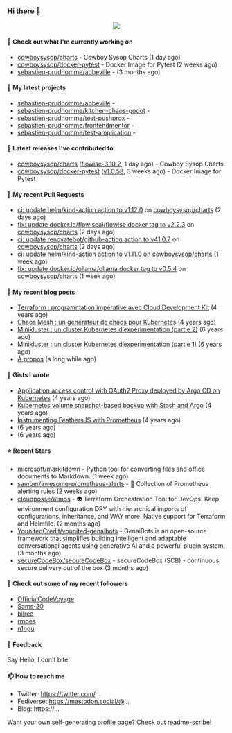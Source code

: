 ### Hi there 👋

<p align="center"><img src="https://github-readme-stats.vercel.app/api?username=sebastien-prudhomme&show_icons=true&locale=en"/></p>

#### 👷 Check out what I'm currently working on

- [cowboysysop/charts](https://github.com/cowboysysop/charts) - Cowboy Sysop Charts (1 day ago)
- [cowboysysop/docker-pytest](https://github.com/cowboysysop/docker-pytest) - Docker Image for Pytest (2 weeks ago)
- [sebastien-prudhomme/abbeville](https://github.com/sebastien-prudhomme/abbeville) -  (3 months ago)

#### 🌱 My latest projects

- [sebastien-prudhomme/abbeville](https://github.com/sebastien-prudhomme/abbeville) - 
- [sebastien-prudhomme/kitchen-chaos-godot](https://github.com/sebastien-prudhomme/kitchen-chaos-godot) - 
- [sebastien-prudhomme/test-pushprox](https://github.com/sebastien-prudhomme/test-pushprox) - 
- [sebastien-prudhomme/frontendmentor](https://github.com/sebastien-prudhomme/frontendmentor) - 
- [sebastien-prudhomme/test-amplication](https://github.com/sebastien-prudhomme/test-amplication) - 

#### 🔭 Latest releases I've contributed to

- [cowboysysop/charts](https://github.com/cowboysysop/charts) ([flowise-3.10.2](https://github.com/cowboysysop/charts/releases/tag/flowise-3.10.2), 1 day ago) - Cowboy Sysop Charts
- [cowboysysop/docker-pytest](https://github.com/cowboysysop/docker-pytest) ([v1.0.58](https://github.com/cowboysysop/docker-pytest/releases/tag/v1.0.58), 3 weeks ago) - Docker Image for Pytest

#### 🔨 My recent Pull Requests

- [ci: update helm/kind-action action to v1.12.0](https://github.com/cowboysysop/charts/pull/802) on [cowboysysop/charts](https://github.com/cowboysysop/charts) (2 days ago)
- [fix: update docker.io/flowiseai/flowise docker tag to v2.2.3](https://github.com/cowboysysop/charts/pull/801) on [cowboysysop/charts](https://github.com/cowboysysop/charts) (2 days ago)
- [ci: update renovatebot/github-action action to v41.0.7](https://github.com/cowboysysop/charts/pull/800) on [cowboysysop/charts](https://github.com/cowboysysop/charts) (2 days ago)
- [ci: update helm/kind-action action to v1.11.0](https://github.com/cowboysysop/charts/pull/799) on [cowboysysop/charts](https://github.com/cowboysysop/charts) (1 week ago)
- [fix: update docker.io/ollama/ollama docker tag to v0.5.4](https://github.com/cowboysysop/charts/pull/798) on [cowboysysop/charts](https://github.com/cowboysysop/charts) (1 week ago)

#### 📜 My recent blog posts

- [Terraform : programmation impérative avec Cloud Development Kit](https://www.cowboysysop.com/post/terraform-programmation-imperative-avec-cloud-development-kit/) (4 years ago)
- [Chaos Mesh : un générateur de chaos pour Kubernetes](https://www.cowboysysop.com/post/chaos-mesh-un-generateur-de-chaos-pour-kubernetes/) (4 years ago)
- [Minikluster : un cluster Kubernetes d’expérimentation (partie 2)](https://www.cowboysysop.com/post/minikluster-un-cluster-kubernetes-d-experimentation-partie-2/) (6 years ago)
- [Minikluster : un cluster Kubernetes d’expérimentation (partie 1)](https://www.cowboysysop.com/post/minikluster-un-cluster-kubernetes-d-experimentation-partie-1/) (6 years ago)
- [À propos](https://www.cowboysysop.com/page/a-propos/) (a long while ago)

#### 📓 Gists I wrote

- [Application access control with OAuth2 Proxy deployed by Argo CD on Kubernetes](https://gist.github.com/c90af146c465305087d5f5a55990ca71) (4 years ago)
- [Kubernetes volume snapshot-based backup with Stash and Argo](https://gist.github.com/c53e870dc6b4987fefa4c36ea9f1187c) (4 years ago)
- [Instrumenting FeathersJS with Prometheus](https://gist.github.com/93ab307c8c03a9c5fdb1ff728f413855) (4 years ago)
- [](https://gist.github.com/9827398f4f792569e56351ac56e80b80) (6 years ago)
- [](https://gist.github.com/064f0ea019c9ff37b71ebc023c0a0c6b) (6 years ago)

#### ⭐ Recent Stars

- [microsoft/markitdown](https://github.com/microsoft/markitdown) - Python tool for converting files and office documents to Markdown. (1 week ago)
- [samber/awesome-prometheus-alerts](https://github.com/samber/awesome-prometheus-alerts) - 🚨 Collection of Prometheus alerting rules (2 weeks ago)
- [cloudposse/atmos](https://github.com/cloudposse/atmos) - 👽 Terraform Orchestration Tool for DevOps. Keep environment configuration DRY with hierarchical imports of configurations, inheritance, and WAY more. Native support for Terraform and Helmfile. (2 months ago)
- [YounitedCredit/younited-genaibots](https://github.com/YounitedCredit/younited-genaibots) - GenaiBots is an open-source framework that simplifies building intelligent and adaptable conversational agents using generative AI and a powerful plugin system. (3 months ago)
- [secureCodeBox/secureCodeBox](https://github.com/secureCodeBox/secureCodeBox) - secureCodeBox (SCB) - continuous secure delivery out of the box  (3 months ago)

#### 👯 Check out some of my recent followers

- [OfficialCodeVoyage](https://github.com/OfficialCodeVoyage)
- [Sams-20](https://github.com/Sams-20)
- [bilred](https://github.com/bilred)
- [rmdes](https://github.com/rmdes)
- [n1ngu](https://github.com/n1ngu)

#### 💬 Feedback

Say Hello, I don't bite!

#### 📫 How to reach me

- Twitter: https://twitter.com/...
- Fediverse: https://mastodon.social/@...
- Blog: https://...

Want your own self-generating profile page? Check out [readme-scribe](https://github.com/muesli/readme-scribe)!
